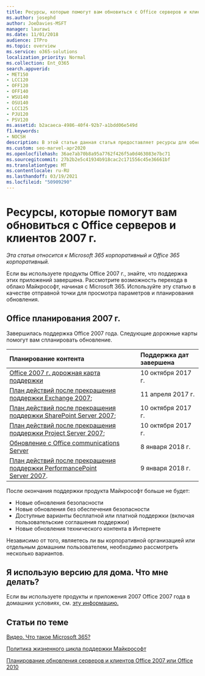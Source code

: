 ```yaml
---
title: Ресурсы, которые помогут вам обновиться с Office серверов и клиентов 2007 г.
ms.author: josephd
author: JoeDavies-MSFT
manager: laurawi
ms.date: 11/01/2018
audience: ITPro
ms.topic: overview
ms.service: o365-solutions
localization_priority: Normal
ms.collection: Ent_O365
search.appverid:
- MET150
- LCC120
- OFF120
- OFF140
- WSU140
- OSU140
- LCC125
- PJU120
- PSV120
ms.assetid: b2acaeca-4986-40f4-92b7-a1bdd06e549d
f1.keywords:
- NOCSH
description: В этой статье данная статья предоставляет ресурсы для обновления Office серверов и клиентов 2007 г., так как поддержка Office 2007 г. завершена.
ms.custom: seo-marvel-apr2020
ms.openlocfilehash: 36ae7ab70b8a95a7762f426f5a0d463083e7bc71
ms.sourcegitcommit: 27b2b2e5c41934b918cac2c171556c45e36661bf
ms.translationtype: MT
ms.contentlocale: ru-RU
ms.lasthandoff: 03/19/2021
ms.locfileid: "50909290"
---
```

# <a name="resources-to-help-you-upgrade-from-office-2007-servers-and-clients"></a>Ресурсы, которые помогут вам обновиться с Office серверов и клиентов 2007 г.

*Эта статья относится к Microsoft 365 корпоративный и Office 365 корпоративный.*

Если вы используете продукты Office 2007 г., знайте, что поддержка этих приложений завершена. Рассмотрите возможность перехода в облако Майкрософт, начиная с Microsoft 365. Используйте эту статью в качестве отправной точки для просмотра параметров и планирования обновления.
      
## <a name="office-2007-planning-roadmaps"></a>Office планирования 2007 г.
  
Завершилась поддержка Office 2007 года. Следующие дорожные карты помогут вам спланировать обновление.

|**Планирование контента**|**Поддержка дат завершена**|
|:-----|:-----|
|[Office 2007 г. дорожная карта поддержки](/DeployOffice/office-2007-end-support-roadmap) <br/> |10 октября 2017 г.  <br/> |
|[План действий после прекращения поддержки Exchange 2007](exchange-2007-end-of-support.md); <br/> |11 апреля 2017 г.  <br/> |
|[План действий после прекращения поддержки SharePoint Server 2007](sharepoint-2007-end-of-support.md); <br/> |10 октября 2017 г.  <br/> |
|[План действий после прекращения поддержки Project Server 2007](project-server-2007-end-of-support.md); <br/> |10 октября 2017 г.  <br/> |
|[Обновление с Office communications Server](/SkypeForBusiness/plan-your-deployment/upgrade) <br/> |8 января 2018 г.  <br/> |
|[План действий после прекращения поддержки PerformancePoint Server 2007](pps-2007-end-of-support.md). <br/> |9 января 2018 г.  <br/> |
   
После окончания поддержки продукта Майкрософт больше не будет:
- Новые обновления безопасности
- Новые обновления без обеспечения безопасности
- Доступные варианты бесплатной или платной поддержки (включая пользовательские соглашения поддержки)
- Новые обновления технического контента в Интернете

Независимо от того, являетесь ли вы корпоративной организацией или отдельным домашним пользователем, необходимо рассмотреть несколько вариантов.

## <a name="im-a-home-user-what-do-i-do"></a>Я использую версию для дома. Что мне делать?

Если вы используете продукты и приложения 2007 Office 2007 года в домашних условиях, см. [эту информацию.](plan-upgrade-previous-versions-office.md#im-a-home-user-what-do-i-do)
     
## <a name="related-topics"></a>Статьи по теме

[Видео. Что такое Microsoft 365?](https://support.office.com/article/847caf12-2589-452c-8aca-1c009797678b.aspx)
  
[Политика жизненного цикла поддержки Майкрософт](/lifecycle/)

[Планирование обновления серверов и клиентов Office 2007 или Office 2010](plan-upgrade-previous-versions-office.md)
